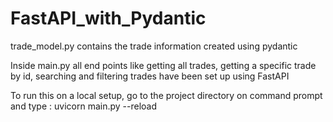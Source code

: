 # FastAPI_with_Pydantic

trade_model.py contains the trade information created using pydantic

Inside main.py all end points like getting all trades, getting a specific trade by id, searching and filtering trades have been set up using FastAPI

To run this on a local setup, go to the project directory on command prompt and type : uvicorn main.py --reload
